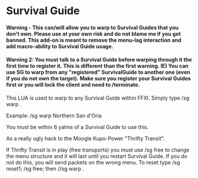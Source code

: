 # Survival Guide


#### Warning - This can/will allow you to warp to Survival Guides that you don't own.  Please use at your own risk and do not blame me if you get banned.    This add-on is meant to remove the menu-lag interaction and add macro-ability to Survival Guide usage.

#### Warning 2: You must talk to a Survival Guide before warping through it the first time to register it.   This is different than the first warning.  IE) You can use SG to warp from any "registered" SurvivalGuide to another one (even if you do not own the target).  Make sure you register your Survival Guides first or you will lock the client and need to /terminate.

This LUA is used to warp to any Survival Guide within FFXI.  Simply type /sg warp <SurvivalGuide>.   

Example: 
/sg warp Northern San d'Oria

You must be within 6 yalms of a Survival Guide to use this.

As a really ugly hack to the Moogle Kupo-Power "Thrifty Transit".

If Thrifty Transit is in play (free transports) you must use /sg free to change the menu structure and it will last until you restart Survival Guide.   If you do not do this, you will send packets on the wrong menu.  To reset type /sg reset1; /sg free; then //sg warp <Survival Guide>.    


